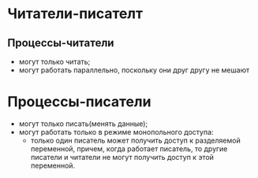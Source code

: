 # Читатели-писателт

## Процессы-читатели
- могут только читать;  
- могут работать параллельно, поскольку они друг другу не мешают

# Процессы-писатели
- могут только писать(менять данные);
- могут работать только в режиме монопольного доступа: 
  - только один писатель может получить доступ к разделяемой переменной, причем, когда работает писатель, то другие писатели и читатели не могут получить доступ к этой переменной.
